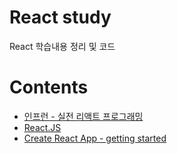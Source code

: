 # React study
React 학습내용 정리 및 코드

# Contents
- [인프런 - 실전 리액트 프로그래밍](https://www.inflearn.com/course/%EC%8B%A4%EC%A0%84-%EB%A6%AC%EC%95%A1%ED%8A%B8-%ED%94%84%EB%A1%9C%EA%B7%B8%EB%9E%98%EB%B0%8D/)
- [React.JS](https://reactjs.org/)
- [Create React App - getting started](https://create-react-app.dev/docs/getting-started)

